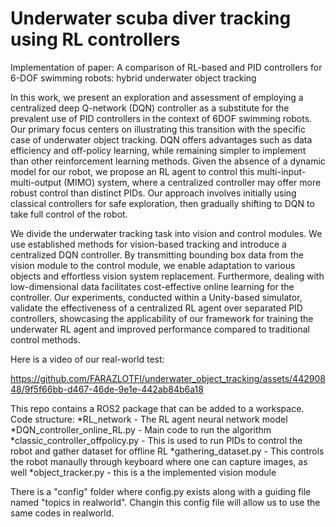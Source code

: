 # Underwater scuba diver tracking using RL controllers
Implementation of paper: A comparison of RL-based and PID controllers for 6-DOF swimming robots: hybrid underwater object tracking

In this work, we present an exploration and assessment of employing a centralized deep Q-network (DQN) controller as a substitute for the prevalent use of PID controllers in the context of 6DOF swimming robots. Our primary focus centers on illustrating this transition with the specific case of underwater object tracking. DQN offers advantages such as data efficiency and off-policy learning, while remaining simpler to implement than other reinforcement learning methods. Given the absence of a dynamic model for our robot, we propose an RL agent to control this multi-input-multi-output (MIMO) system, where a centralized controller may offer more robust control than distinct PIDs. Our approach involves initially using classical controllers for safe exploration, then gradually shifting to DQN to take full control of the robot.

We divide the underwater tracking task into vision and control modules. We use established methods for vision-based tracking and introduce a centralized DQN controller. By transmitting bounding box data from the vision module to the control module, we enable adaptation to various objects and effortless vision system replacement. Furthermore, dealing with low-dimensional data facilitates cost-effective online learning for the controller. Our experiments, conducted within a Unity-based simulator, validate the effectiveness of a centralized RL agent over separated PID controllers, showcasing the applicability of our framework for training the underwater RL agent and improved performance compared to traditional control methods. 

Here is a video of our real-world test:

https://github.com/FARAZLOTFI/underwater_object_tracking/assets/44290848/9f5f66bb-d467-46de-9e1e-442ab84b6a18

This repo contains a ROS2 package that can be added to a workspace. 
Code structure:
*RL_network - The RL agent neural network model 
*DQN_controller_online_RL.py - Main code to run the algorithm 
*classic_controller_offpolicy.py - This is used to run PIDs to control the robot and gather dataset for offline RL
*gathering_dataset.py - This controls the robot manaully through keyboard where one can capture images, as well
*object_tracker.py - this is a the implemented vision module 

There is a "config" folder where config.py exists along with a guiding file named "topics in realworld". Changin this config file will allow us to use the same codes in realworld. 

